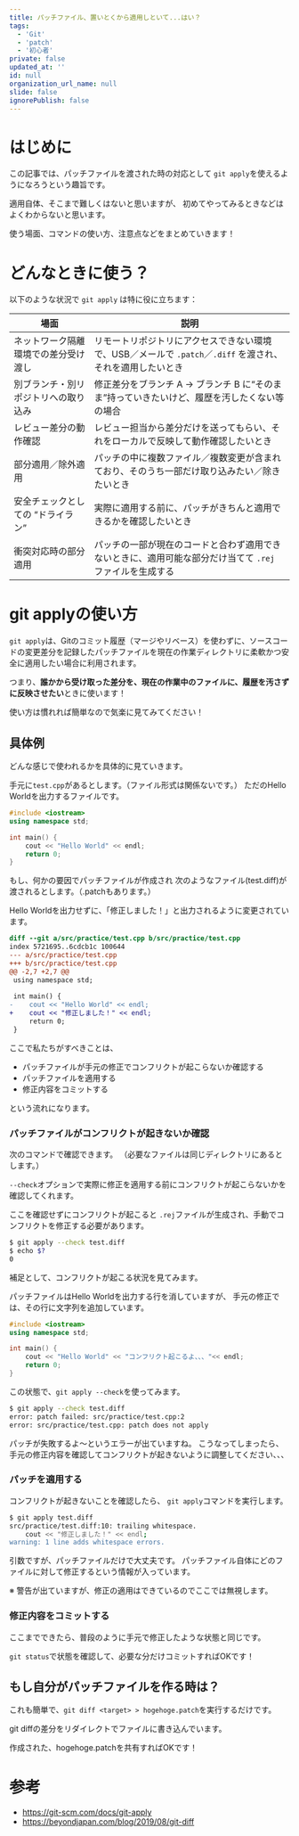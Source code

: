 ```yaml
---
title: パッチファイル、置いとくから適用しといて...はい？
tags:
  - 'Git'
  - 'patch'
  - '初心者'
private: false
updated_at: ''
id: null
organization_url_name: null
slide: false
ignorePublish: false
---
```

# はじめに

この記事では、パッチファイルを渡された時の対応として
`git apply`を使えるようになろうという趣旨です。

適用自体、そこまで難しくはないと思いますが、
初めてやってみるときなどはよくわからないと思います。

使う場面、コマンドの使い方、注意点などをまとめていきます！

# どんなときに使う？

以下のような状況で `git apply` は特に役に立ちます：

| 場面 | 説明 |
|---|---|
| ネットワーク隔離環境での差分受け渡し | リモートリポジトリにアクセスできない環境で、USB／メールで `.patch`／`.diff` を渡され、それを適用したいとき |
| 別ブランチ・別リポジトリへの取り込み | 修正差分をブランチ A → ブランチ B に“そのまま”持っていきたいけど、履歴を汚したくない等の場合 |
| レビュー差分の動作確認 | レビュー担当から差分だけを送ってもらい、それをローカルで反映して動作確認したいとき |
| 部分適用／除外適用 | パッチの中に複数ファイル／複数変更が含まれており、そのうち一部だけ取り込みたい／除きたいとき |
| 安全チェックとしての “ドライラン” | 実際に適用する前に、パッチがきちんと適用できるかを確認したいとき |
| 衝突対応時の部分適用 | パッチの一部が現在のコードと合わず適用できないときに、適用可能な部分だけ当てて `.rej` ファイルを生成する |


# git applyの使い方

`git apply`は、Gitのコミット履歴（マージやリベース）を使わずに、ソースコードの変更差分を記録したパッチファイルを現在の作業ディレクトリに柔軟かつ安全に適用したい場合に利用されます。

つまり、**誰かから受け取った差分を、現在の作業中のファイルに、履歴を汚さずに反映させたい**ときに使います！

使い方は慣れれば簡単なので気楽に見てみてください！

## 具体例

どんな感じで使われるかを具体的に見ていきます。

手元に`test.cpp`があるとします。（ファイル形式は関係ないです。）
ただのHello Worldを出力するファイルです。

```c++
#include <iostream>
using namespace std;

int main() {
    cout << "Hello World" << endl;
    return 0;
}
```

もし、何かの要因でパッチファイルが作成され
次のようなファイル(test.diff)が渡されるとします。（.patchもあります。）

  Hello Worldを出力せずに、「修正しました！」と出力されるように変更されています。

```diff
diff --git a/src/practice/test.cpp b/src/practice/test.cpp
index 5721695..6cdcb1c 100644
--- a/src/practice/test.cpp
+++ b/src/practice/test.cpp
@@ -2,7 +2,7 @@
 using namespace std;
 
 int main() {
-    cout << "Hello World" << endl;
+    cout << "修正しました！" << endl;   
     return 0;
 }
```

ここで私たちがすべきことは、

- パッチファイルが手元の修正でコンフリクトが起こらないか確認する
- パッチファイルを適用する
- 修正内容をコミットする

という流れになります。

### パッチファイルがコンフリクトが起きないか確認

次のコマンドで確認できます。
（必要なファイルは同じディレクトリにあるとします。）

`--check`オプションで実際に修正を適用する前にコンフリクトが起こらないかを確認してくれます。

ここを確認せずにコンフリクトが起こると
`.rej`ファイルが生成され、手動でコンフリクトを修正する必要があります。

```bash
$ git apply --check test.diff
$ echo $?
0
```

補足として、コンフリクトが起こる状況を見てみます。

パッチファイルはHello Worldを出力する行を消していますが、
手元の修正では、その行に文字列を追加しています。

```c++
#include <iostream>
using namespace std;

int main() {
    cout << "Hello World" << "コンフリクト起こるよ、、、"<< endl;
    return 0;
}
```

この状態で、`git apply --check`を使ってみます。

```bash
$ git apply --check test.diff
error: patch failed: src/practice/test.cpp:2
error: src/practice/test.cpp: patch does not apply
```

パッチが失敗するよ〜というエラーが出ていますね。
こうなってしまったら、手元の修正内容を確認してコンフリクトが起きないように調整してください、、、

### パッチを適用する

コンフリクトが起きないことを確認したら、
`git apply`コマンドを実行します。

```bash
$ git apply test.diff
src/practice/test.diff:10: trailing whitespace.
    cout << "修正しました！" << endl;   
warning: 1 line adds whitespace errors.
```

引数ですが、パッチファイルだけで大丈夫です。
パッチファイル自体にどのファイルに対して修正するという情報が入っています。

※ 警告が出ていますが、修正の適用はできているのでここでは無視します。

### 修正内容をコミットする

ここまでできたら、普段のように手元で修正したような状態と同じです。

`git status`で状態を確認して、必要な分だけコミットすればOKです！


## もし自分がパッチファイルを作る時は？

これも簡単で、`git diff <target> > hogehoge.patch`を実行するだけです。

git diffの差分をリダイレクトでファイルに書き込んでいます。

作成された、hogehoge.patchを共有すればOKです！

# 参考

- https://git-scm.com/docs/git-apply
- https://beyondjapan.com/blog/2019/08/git-diff